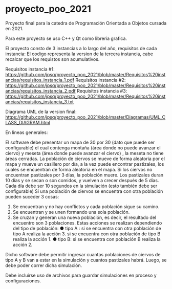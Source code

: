 # proyecto_poo_2021
Proyecto final para la catedra de Programación Orientada a Objetos cursada en 2021.

Para este proyecto se uso C++ y Qt como libreria grafica.

El proyecto consto de 3 instancias a lo largo del año, requisitos de cada instancia: 
El codigo representa la version de la tercera instancia, cabe recalcar que los requistos son acumulativos.

Requisitos instancia #1: https://github.com/jpsq/proyecto_poo_2021/blob/master/Requisitos%20instancias/requisitos_instancia_1.pdf
Requisitos instancia #2: https://github.com/jpsq/proyecto_poo_2021/blob/master/Requisitos%20instancias/requisitos_instancia_2.pdf
Requisitos instancia #3: https://github.com/jpsq/proyecto_poo_2021/blob/master/Requisitos%20instancias/requisitos_instancia_3.txt

Diagrama UML de la version final: https://github.com/jpsq/proyecto_poo_2021/blob/master/Diagramas/UML_CLASS_DIAGRAM.html

En lineas generales:

El software debe presentar un mapa de 30 por 30 (dato que puede ser configurable) el cual 
contenga montaña (área donde no puede avanzar el ciervo) y meseta (área donde puede 
avanzar el ciervo) , la meseta no tiene áreas cerradas.
La población de ciervos se mueve de forma aleatoria por el mapa y mueve un casillero por 
día, a la vez puede encontrar pastizales, los cuales se encuentran de forma aleatoria en el 
mapa. Si los ciervos no encuentran pastizales por 3 días, la población muere. Los pastizales
duran 10 días y se secan o son comidos, y vuelven a crecer después de 5 días. 
Cada día debe ser 10 segundos en la simulación (esto también debe ser configurable) 
Si una población de ciervos se encuentra con otra población pueden suceder 3 cosas: 
1. Se encuentran y no hay conflictos y cada población sigue su camino. 
2. Se encuentran y se unen formando una sola población. 
3. Se cruzan y generan una nueva población, es decir, el resultado del encuentro son 3
poblaciones. 
Estas acciones se realizan dependiendo del tipo de población: 
● tipo A : si se encuentra con otra población de tipo A realiza la acción 3. 
            si se encuentra con otra población de tipo B realiza la acción 1. 
● tipo B: si se encuentra con población B realiza la acción 2.   
 
Dicho software debe permitir ingresar cuantas poblaciones de ciervos de tipo A y B van a 
estar en la simulación y cuantos pastizales habrá. Luego, se debe poder correr dicha 
simulación.

Debe incluirse uso de archivos para guardar simulaciones en proceso y configuraciones.



